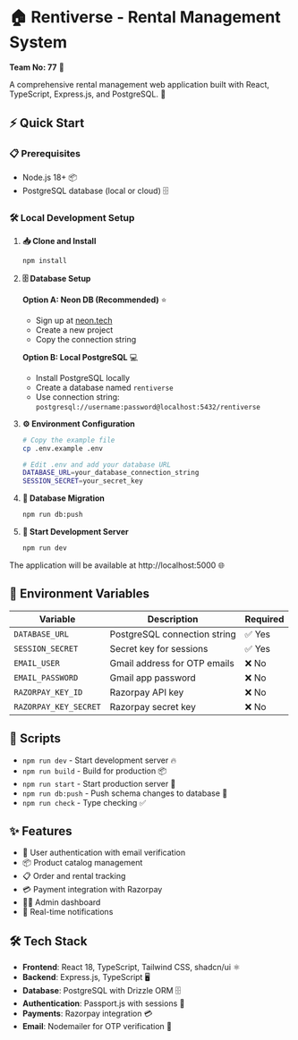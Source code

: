 
# 🏠 Rentiverse - Rental Management System

**Team No: 77** 👥

A comprehensive rental management web application built with React, TypeScript, Express.js, and PostgreSQL. 🚀

## ⚡ Quick Start

### 📋 Prerequisites
- Node.js 18+ 📦
- PostgreSQL database (local or cloud) 🗄️

### 🛠️ Local Development Setup

1. **📥 Clone and Install**
   ```bash
   npm install
   ```

2. **🗄️ Database Setup**
   
   **Option A: Neon DB (Recommended)** ⭐
   - Sign up at [neon.tech](https://neon.tech)
   - Create a new project
   - Copy the connection string
   
   **Option B: Local PostgreSQL** 💻
   - Install PostgreSQL locally
   - Create a database named `rentiverse`
   - Use connection string: `postgresql://username:password@localhost:5432/rentiverse`

3. **⚙️ Environment Configuration**
   ```bash
   # Copy the example file
   cp .env.example .env
   
   # Edit .env and add your database URL
   DATABASE_URL=your_database_connection_string
   SESSION_SECRET=your_secret_key
   ```

4. **🔄 Database Migration**
   ```bash
   npm run db:push
   ```

5. **🚀 Start Development Server**
   ```bash
   npm run dev
   ```

The application will be available at http://localhost:5000 🌐

## 🔧 Environment Variables

| Variable | Description | Required |
|----------|-------------|----------|
| `DATABASE_URL` | PostgreSQL connection string | ✅ Yes |
| `SESSION_SECRET` | Secret key for sessions | ✅ Yes |
| `EMAIL_USER` | Gmail address for OTP emails | ❌ No |
| `EMAIL_PASSWORD` | Gmail app password | ❌ No |
| `RAZORPAY_KEY_ID` | Razorpay API key | ❌ No |
| `RAZORPAY_KEY_SECRET` | Razorpay secret key | ❌ No |

## 📜 Scripts

- `npm run dev` - Start development server 🔥
- `npm run build` - Build for production 📦
- `npm run start` - Start production server 🚀
- `npm run db:push` - Push schema changes to database 🔄
- `npm run check` - Type checking ✅

## ✨ Features

- 🔐 User authentication with email verification
- 📦 Product catalog management
- 📋 Order and rental tracking
- 💳 Payment integration with Razorpay
- 👨‍💼 Admin dashboard
- 🔔 Real-time notifications

## 🛠️ Tech Stack

- **Frontend**: React 18, TypeScript, Tailwind CSS, shadcn/ui ⚛️
- **Backend**: Express.js, TypeScript 🖥️
- **Database**: PostgreSQL with Drizzle ORM 🗄️
- **Authentication**: Passport.js with sessions 🔐
- **Payments**: Razorpay integration 💳
- **Email**: Nodemailer for OTP verification 📧
